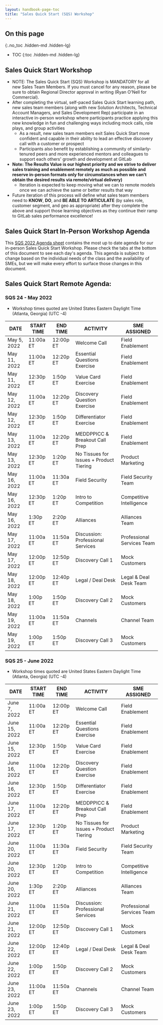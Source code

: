 ```yaml
---
layout: handbook-page-toc
title: "Sales Quick Start (SQS) Workshop"
---
```


## On this page
{:.no_toc .hidden-md .hidden-lg}

- TOC
{:toc .hidden-md .hidden-lg}

## Sales Quick Start Workshop
*  NOTE: The Sales Quick Start (SQS) Workshop is MANDATORY for all new Sales Team Members. If you must cancel for any reason, please be sure to obtain Regional Director approval in writing (Ryan O'Nell for Commercial).
*  After completing the virtual, self-paced Sales Quick Start learning path, new sales team members (along with new Solution Architects, Technical Account Managers, and Sales Development Rep) participate in an interactive in-person workshop where participants practice applying this new knowledge in fun and challenging ways including mock calls, role plays, and group activities
   - As a result, new sales team members exit Sales Quick Start more confident and capable in their ability to lead an effective discovery call with a customer or prospect
   - Participants also benefit by establishing a community of similarly-tenured peers and more experienced mentors and colleagues to support each others' growth and development at GitLab
*  **Note: The Results Value is our highest priority and we strive to deliver sales training and enablement remotely as much as possible and reserve in-person formats only for circumstances when we can't obtain the desired results via remote/virtual delivery)**
   - Iteration is expected to keep moving what we can to remote models once we can achieve the same or better results that way
*  Future iteration of this process will define what sales team members need to **KNOW**, **DO**, and **BE ABLE TO ARTICULATE** (by sales role, customer segment, and geo as appropriate) after they complete the above and support those learning objectives as they continue their ramp to GitLab sales performance excellence!

## Sales Quick Start In-Person Workshop Agenda

This [SQS 2022 Agenda sheet](https://docs.google.com/spreadsheets/d/1f64fZCKbrz7JEydEIkUeGZ16nQuLxNgD6RXEM2zEgws/edit?usp=sharing) contains the most up to date agenda for our in-person Sales Quick Start Workshop. Please check the tabs at the bottom of this document to see each day's agenda. This agenda is subject to change based on the individual needs of the class and the availability of SMEs, but we will make every effort to surface those changes in this document.


## Sales Quick Start Remote Agenda:



### SQS 24 - May 2022

* Workshop times quoted are United States Eastern Daylight Time (Atlanta, Georgia) (UTC -4)

| DATE | START TIME | END TIME | ACTIVITY | SME ASSIGNED |
| ------ | ------ | ------ | ------ | ------ |
|May 5, 2022 | 11:00a ET | 12:00p ET | Welcome Call | Field Enablement  |
|May 11, 2022 | 11:00a ET | 12:20p ET | Essential Questions Exercise | Field Enablement  |
|May 11, 2022 | 12:30p ET | 1:50p ET | Value Card Exercise | Field Enablement |
|May 12, 2022 | 11:00a ET | 12:20p ET | Discovery Question Exercise | Field Enablement  |
|May 12, 2022 | 12:30p ET | 1:50p ET | Differentiator Exercise | Field Enablement  |
|May 13, 2022 | 11:00a ET | 12:20p ET | MEDDPPICC & Breakout Call Prep | Field Enablement  |
|May 13, 2022  | 12:30p ET | 1:20p ET | No Tissues for Issues + Product Tiering | Product Marketing  |
|May 16, 2022 | 11:00a ET | 11:30a ET | Field Security |  Field Security Team   |
|May 16, 2022 | 12:30p ET | 1:20p ET | Intro to Competition | Competitive Intelligence  |
|May 16, 2022 | 1:30p ET | 2:20p ET | Alliances | Alliances Team  |
|May 17, 2022 | 11:00a ET | 11:50a ET | Discussion: Professional Services | Professional Services Team    |
|May 17, 2022 | 12:00p ET | 12:50p ET | Discovery Call 1 | Mock Customers  |
|May 18, 2022 | 12:00p ET | 12:40p ET | Legal / Deal Desk | Legal & Deal Desk Team |
|May 18, 2022 | 1:00p ET | 1:50p ET | Discovery Call 2 | Mock Customers |
|May 19, 2022 | 11:00a ET | 11:50a ET | Channels |  Channel Team   |
|May 19, 2022 | 1:00p ET | 1:50p ET | Discovery Call 3 | Mock Customers |


### SQS 25 - June 2022

* Workshop times quoted are United States Eastern Daylight Time (Atlanta, Georgia) (UTC -4)

| DATE | START TIME | END TIME | ACTIVITY | SME ASSIGNED |
| ------ | ------ | ------ | ------ | ------ |
|June 7, 2022 | 11:00a ET | 12:00p ET | Welcome Call | Field Enablement  |
|June 15, 2022 | 11:00a ET | 12:20p ET | Essential Questions Exercise | Field Enablement  |
|June 15, 2022 | 12:30p ET | 1:50p ET | Value Card Exercise | Field Enablement |
|June 16, 2022 | 11:00a ET | 12:20p ET | Discovery Question Exercise | Field Enablement  |
|June 16, 2022 | 12:30p ET | 1:50p ET | Differentiator Exercise | Field Enablement  |
|June 17, 2022 | 11:00a ET | 12:20p ET | MEDDPPICC & Breakout Call Prep | Field Enablement  |
|June 17, 2022  | 12:30p ET | 1:20p ET | No Tissues for Issues + Product Tiering | Product Marketing  |
|June 20, 2022 | 11:00a ET | 11:30a ET | Field Security |  Field Security Team   |
|June 20, 2022 | 12:30p ET | 1:20p ET | Intro to Competition | Competitive Intelligence  |
|June 20, 2022 | 1:30p ET | 2:20p ET | Alliances | Alliances Team  |
|June 21, 2022 | 11:00a ET | 11:50a ET | Discussion: Professional Services | Professional Services Team    |
|June 21, 2022 | 12:00p ET | 12:50p ET | Discovery Call 1 | Mock Customers  |
|June 22, 2022 | 12:00p ET | 12:40p ET | Legal / Deal Desk | Legal & Deal Desk Team |
|June 22, 2022 | 1:00p ET | 1:50p ET | Discovery Call 2 | Mock Customers |
|June 23, 2022 | 11:00a ET | 11:50a ET | Channels |  Channel Team   |
|June 23, 2022 | 1:00p ET | 1:50p ET | Discovery Call 3 | Mock Customers |


